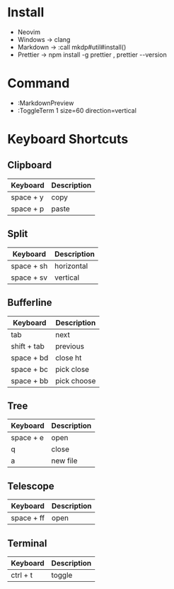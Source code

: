 # Install
-   Neovim
-   Windows -> clang
-   Markdown -> :call mkdp#util#install()
-   Prettier -> npm install -g prettier , prettier --version

# Command
- :MarkdownPreview
- :ToggleTerm 1 size=60 direction=vertical

# Keyboard Shortcuts

## Clipboard
| Keyboard    | Description |
| ----------- | ----------- |
| space + y   | copy        |
| space + p   | paste       |

## Split
| Keyboard    | Description |
| ----------- | ----------- |
| space + sh  | horizontal  |
| space + sv  | vertical    |

## Bufferline
| Keyboard    | Description |
| ----------- | ----------- |
| tab         | next        |
| shift + tab | previous    |
| space + bd  | close ht    |
| space + bc  | pick close  |
| space + bb  | pick choose |

## Tree
| Keyboard    | Description |
| ----------- | ----------- |
| space + e   | open        |
| q           | close       |
| a           | new file    |

## Telescope
| Keyboard    | Description |
| ----------- | ----------- |
| space + ff  | open        |

## Terminal
| Keyboard    | Description |
| ----------- | ----------- |
| ctrl + t    | toggle      |

